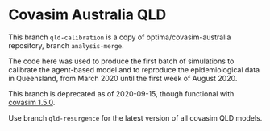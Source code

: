 # Covasim Australia QLD

This branch `qld-calibration` is a copy of optima/covasim-australia repository, branch `analysis-merge`. 

The code here was used to produce the first batch of simulations to calibrate the agent-based model and to reproduce the epidemiological data in Queensland, from March 2020 until the first week of August 2020. 

This branch is deprecated as of 2020-09-15, though functional with [covasim 1.5.0](https://github.com/InstituteforDiseaseModeling/covasim/releases/tag/v1.5.0). 

Use branch `qld-resurgence` for the latest version of all covasim QLD models.  

